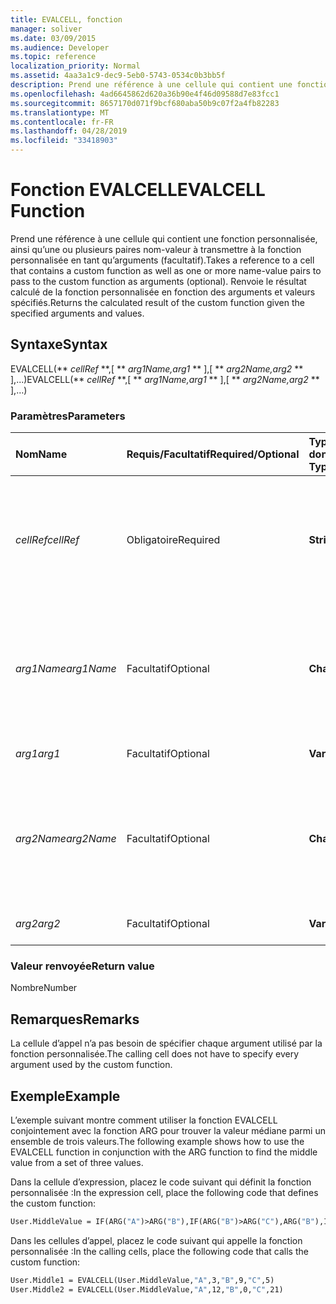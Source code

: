 ```yaml
---
title: EVALCELL, fonction
manager: soliver
ms.date: 03/09/2015
ms.audience: Developer
ms.topic: reference
localization_priority: Normal
ms.assetid: 4aa3a1c9-dec9-5eb0-5743-0534c0b3bb5f
description: Prend une référence à une cellule qui contient une fonction personnalisée, ainsi qu’une ou plusieurs paires nom-valeur à transmettre à la fonction personnalisée en tant qu’arguments (facultatif). Renvoie le résultat calculé de la fonction personnalisée en fonction des arguments et valeurs spécifiés.
ms.openlocfilehash: 4ad6645862d620a36b90e4f46d09588d7e83fcc1
ms.sourcegitcommit: 8657170d071f9bcf680aba50b9c07f2a4fb82283
ms.translationtype: MT
ms.contentlocale: fr-FR
ms.lasthandoff: 04/28/2019
ms.locfileid: "33418903"
---
```

# <a name="evalcell-function"></a><span data-ttu-id="82772-104">Fonction EVALCELL</span><span class="sxs-lookup"><span data-stu-id="82772-104">EVALCELL Function</span></span>

<span data-ttu-id="82772-105">Prend une référence à une cellule qui contient une fonction personnalisée, ainsi qu’une ou plusieurs paires nom-valeur à transmettre à la fonction personnalisée en tant qu’arguments (facultatif).</span><span class="sxs-lookup"><span data-stu-id="82772-105">Takes a reference to a cell that contains a custom function as well as one or more name-value pairs to pass to the custom function as arguments (optional).</span></span> <span data-ttu-id="82772-106">Renvoie le résultat calculé de la fonction personnalisée en fonction des arguments et valeurs spécifiés.</span><span class="sxs-lookup"><span data-stu-id="82772-106">Returns the calculated result of the custom function given the specified arguments and values.</span></span>
  
## <a name="syntax"></a><span data-ttu-id="82772-107">Syntaxe</span><span class="sxs-lookup"><span data-stu-id="82772-107">Syntax</span></span>

<span data-ttu-id="82772-108">EVALCELL(\*\* *cellRef* \*\*,[ \*\* *arg1Name,arg1* \*\* ],[ \*\* *arg2Name,arg2* \*\* ],...)</span><span class="sxs-lookup"><span data-stu-id="82772-108">EVALCELL(\*\* *cellRef* \*\*,[ \*\* *arg1Name,arg1* \*\* ],[ \*\* *arg2Name,arg2* \*\* ],…)</span></span> 
  
### <a name="parameters"></a><span data-ttu-id="82772-109">Paramètres</span><span class="sxs-lookup"><span data-stu-id="82772-109">Parameters</span></span>

|<span data-ttu-id="82772-110">**Nom**</span><span class="sxs-lookup"><span data-stu-id="82772-110">**Name**</span></span>|<span data-ttu-id="82772-111">**Requis/Facultatif**</span><span class="sxs-lookup"><span data-stu-id="82772-111">**Required/Optional**</span></span>|<span data-ttu-id="82772-112">**Type de données**</span><span class="sxs-lookup"><span data-stu-id="82772-112">**Data Type**</span></span>|<span data-ttu-id="82772-113">**Description**</span><span class="sxs-lookup"><span data-stu-id="82772-113">**Description**</span></span>|
|:-----|:-----|:-----|:-----|
| <span data-ttu-id="82772-114">_cellRef_</span><span class="sxs-lookup"><span data-stu-id="82772-114">_cellRef_</span></span> <br/> |<span data-ttu-id="82772-115">Obligatoire</span><span class="sxs-lookup"><span data-stu-id="82772-115">Required</span></span>  <br/> |<span data-ttu-id="82772-116">**String**</span><span class="sxs-lookup"><span data-stu-id="82772-116">**String**</span></span> <br/> |<span data-ttu-id="82772-117">Référence à la cellule contenant la fonction personnalisée.</span><span class="sxs-lookup"><span data-stu-id="82772-117">A reference to the cell that contains the custom function.</span></span> <span data-ttu-id="82772-118">Les références inter-feuilles sont acceptées.</span><span class="sxs-lookup"><span data-stu-id="82772-118">Cross-sheet references are allowed.</span></span>  <br/> |
| <span data-ttu-id="82772-119">_arg1Name_</span><span class="sxs-lookup"><span data-stu-id="82772-119">_arg1Name_</span></span> <br/> |<span data-ttu-id="82772-120">Facultatif</span><span class="sxs-lookup"><span data-stu-id="82772-120">Optional</span></span>  <br/> |<span data-ttu-id="82772-121">**Chaîne**</span><span class="sxs-lookup"><span data-stu-id="82772-121">**String**</span></span> <br/> |<span data-ttu-id="82772-p104">Nom du premier argument à transmettre à la fonction personnalisée. Les espaces sont acceptés.</span><span class="sxs-lookup"><span data-stu-id="82772-p104">The name of the first argument to be passed to the custom function. Spaces are allowed.</span></span>  <br/> |
| <span data-ttu-id="82772-124">_arg1_</span><span class="sxs-lookup"><span data-stu-id="82772-124">_arg1_</span></span> <br/> |<span data-ttu-id="82772-125">Facultatif</span><span class="sxs-lookup"><span data-stu-id="82772-125">Optional</span></span>  <br/> |<span data-ttu-id="82772-126">**Varie**</span><span class="sxs-lookup"><span data-stu-id="82772-126">**Varies**</span></span> <br/> |<span data-ttu-id="82772-127">Valeur du _paramètre arg1._</span><span class="sxs-lookup"><span data-stu-id="82772-127">Value of the  _arg1_ parameter.</span></span>  <br/> |
| <span data-ttu-id="82772-128">_arg2Name_</span><span class="sxs-lookup"><span data-stu-id="82772-128">_arg2Name_</span></span> <br/> |<span data-ttu-id="82772-129">Facultatif</span><span class="sxs-lookup"><span data-stu-id="82772-129">Optional</span></span>  <br/> |<span data-ttu-id="82772-130">**Chaîne**</span><span class="sxs-lookup"><span data-stu-id="82772-130">**String**</span></span> <br/> |<span data-ttu-id="82772-131">Nom du deuxième argument à passer à la fonction personnalisée.</span><span class="sxs-lookup"><span data-stu-id="82772-131">The name of the second argument to be passed to the custom function.</span></span> <span data-ttu-id="82772-132">Les espaces sont acceptés.</span><span class="sxs-lookup"><span data-stu-id="82772-132">Spaces are allowed.</span></span>  <br/> |
| <span data-ttu-id="82772-133">_arg2_</span><span class="sxs-lookup"><span data-stu-id="82772-133">_arg2_</span></span> <br/> |<span data-ttu-id="82772-134">Facultatif</span><span class="sxs-lookup"><span data-stu-id="82772-134">Optional</span></span>  <br/> |<span data-ttu-id="82772-135">**Varie**</span><span class="sxs-lookup"><span data-stu-id="82772-135">**Varies**</span></span> <br/> |<span data-ttu-id="82772-136">Valeur du _paramètre arg2._</span><span class="sxs-lookup"><span data-stu-id="82772-136">Value of the  _arg2_ parameter.</span></span>  <br/> |
   
### <a name="return-value"></a><span data-ttu-id="82772-137">Valeur renvoyée</span><span class="sxs-lookup"><span data-stu-id="82772-137">Return value</span></span>

<span data-ttu-id="82772-138">Nombre</span><span class="sxs-lookup"><span data-stu-id="82772-138">Number</span></span>
  
## <a name="remarks"></a><span data-ttu-id="82772-139">Remarques</span><span class="sxs-lookup"><span data-stu-id="82772-139">Remarks</span></span>

<span data-ttu-id="82772-140">La cellule d’appel n’a pas besoin de spécifier chaque argument utilisé par la fonction personnalisée.</span><span class="sxs-lookup"><span data-stu-id="82772-140">The calling cell does not have to specify every argument used by the custom function.</span></span> 
  
## <a name="example"></a><span data-ttu-id="82772-141">Exemple</span><span class="sxs-lookup"><span data-stu-id="82772-141">Example</span></span>

<span data-ttu-id="82772-142">L’exemple suivant montre comment utiliser la fonction EVALCELL conjointement avec la fonction ARG pour trouver la valeur médiane parmi un ensemble de trois valeurs.</span><span class="sxs-lookup"><span data-stu-id="82772-142">The following example shows how to use the EVALCELL function in conjunction with the ARG function to find the middle value from a set of three values.</span></span> 
  
<span data-ttu-id="82772-143">Dans la cellule d’expression, placez le code suivant qui définit la fonction personnalisée :</span><span class="sxs-lookup"><span data-stu-id="82772-143">In the expression cell, place the following code that defines the custom function:</span></span> 
  
```vb
User.MiddleValue = IF(ARG("A")>ARG("B"),IF(ARG("B")>ARG("C"),ARG("B"),IF(ARG("A")>ARG("C"),ARG("C"),ARG("A"))),IF(ARG("A")>ARG("C"),ARG("A"),IF(ARG("B")>ARG("C"),ARG("C"),ARG("B"))))
```

<span data-ttu-id="82772-144">Dans les cellules d’appel, placez le code suivant qui appelle la fonction personnalisée :</span><span class="sxs-lookup"><span data-stu-id="82772-144">In the calling cells, place the following code that calls the custom function:</span></span>
  
```vb
User.Middle1 = EVALCELL(User.MiddleValue,"A",3,"B",9,"C",5) 
User.Middle2 = EVALCELL(User.MiddleValue,"A",12,"B",0,"C",21) 

```


